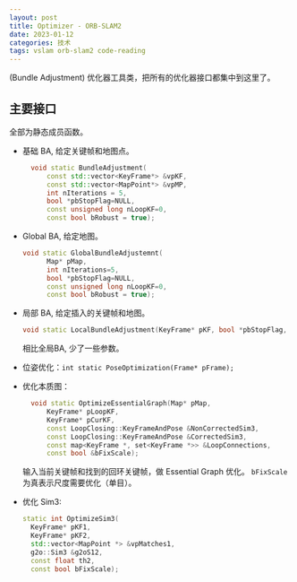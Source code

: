 ```yaml
---
layout: post
title: Optimizer - ORB-SLAM2
date: 2023-01-12
categories: 技术
tags: vslam orb-slam2 code-reading
---
```


(Bundle Adjustment) 优化器工具类，把所有的优化器接口都集中到这里了。

## 主要接口

全部为静态成员函数。

- 基础 BA, 给定关键帧和地图点。
  ```c++
    void static BundleAdjustment(
        const std::vector<KeyFrame*> &vpKF, 
        const std::vector<MapPoint*> &vpMP,
        int nIterations = 5, 
        bool *pbStopFlag=NULL, 
        const unsigned long nLoopKF=0,
        const bool bRobust = true);
  ```
  
- Global BA, 给定地图。
  ```c++
  void static GlobalBundleAdjustemnt(
        Map* pMap, 
        int nIterations=5, 
        bool *pbStopFlag=NULL,
        const unsigned long nLoopKF=0, 
        const bool bRobust = true);
  ```

- 局部 BA, 给定插入的关键帧和地图。
  ```c++
  void static LocalBundleAdjustment(KeyFrame* pKF, bool *pbStopFlag, Map *pMap);
  ```

  相比全局BA, 少了一些参数。

- 位姿优化：`int static PoseOptimization(Frame* pFrame);`
- 优化本质图：
  ```c++
    void static OptimizeEssentialGraph(Map* pMap, 
        KeyFrame* pLoopKF, 
        KeyFrame* pCurKF,
        const LoopClosing::KeyFrameAndPose &NonCorrectedSim3,
        const LoopClosing::KeyFrameAndPose &CorrectedSim3,
        const map<KeyFrame *, set<KeyFrame *>> &LoopConnections,
        const bool &bFixScale);
  ```
  输入当前关键帧和找到的回环关键帧，做 Essential Graph 优化。 `bFixScale` 为真表示尺度需要优化（单目）。

- 优化 Sim3: 
  ```c++
  static int OptimizeSim3(
    KeyFrame* pKF1, 
    KeyFrame* pKF2, 
    std::vector<MapPoint *> &vpMatches1,
    g2o::Sim3 &g2oS12, 
    const float th2, 
    const bool bFixScale);
  ```